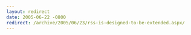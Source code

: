 ```yaml
---
layout: redirect
date: 2005-06-22 -0800
redirect: /archive/2005/06/23/rss-is-designed-to-be-extended.aspx/
---
```

